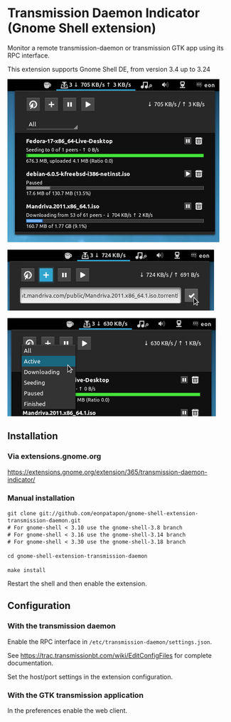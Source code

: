 # Transmission Daemon Indicator (Gnome Shell extension)

Monitor a remote transmission-daemon or transmission GTK app using its RPC interface.

This extension supports Gnome Shell DE, from version 3.4 up to 3.24

![Screenshot](https://github.com/donny85/gnome-shell-extension-transmission-daemon/raw/master/screenshots/screenshot.png)

![Add torrents](https://github.com/donny85/gnome-shell-extension-transmission-daemon/raw/master/screenshots/screenshot-add.png)

![Filter torrents by state](https://github.com/donny85/gnome-shell-extension-transmission-daemon/raw/master/screenshots/screenshot-filter.png)

## Installation

### Via extensions.gnome.org

https://extensions.gnome.org/extension/365/transmission-daemon-indicator/

### Manual installation

    git clone git://github.com/eonpatapon/gnome-shell-extension-transmission-daemon.git
    # For gnome-shell < 3.10 use the gnome-shell-3.8 branch
    # For gnome-shell < 3.16 use the gnome-shell-3.14 branch
    # For gnome-shell < 3.30 use the gnome-shell-3.18 branch
    
    cd gnome-shell-extension-transmission-daemon

    make install

Restart the shell and then enable the extension.

## Configuration

### With the transmission daemon

Enable the RPC interface in ``/etc/transmission-daemon/settings.json``.

See https://trac.transmissionbt.com/wiki/EditConfigFiles for complete documentation.

Set the host/port settings in the extension configuration.

### With the GTK transmission application

In the preferences enable the web client.
